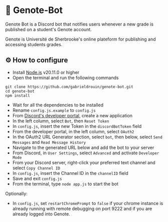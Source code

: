 # 🤖 Genote-Bot

Genote Bot is a Discord bot that notifies users whenever a new grade
is published on a student's Genote account.

Genote is Université de Sherbrooke's online plateform for publishing
and accessing students grades.

## ⚙️ How to configure

- Install [Node.js](https://nodejs.org/en/) v20.11.0 or higher
- Open the terminal and run the following commands

```
git clone https://github.com/gabrieldrouin/genote-bot.git
cd genote-bot
npm install
```

- Wait for all the dependencies to be installed
- Rename `config.js.example` to `config.js`
- From [Discord's developer portal](https://discord.com/developers/applications), create a new application
- In the left column, select `Bot`, then `Reset Token`
- In `config.js`, insert the new Token in the `discordBotToken` field
- From the developer portal, in the left column, select `OAuth2`
- In the OAuth2 URL Generator section, select `bot`, then below, select `Send Messages` and `Read Message History`
- Navigate to the generated URL below and add the bot to your server
- From Discord, in `User Settings`, select `Advanced` and activate `Developer Mode`
- From your Discord server, right-click your preferred text channel and select `Copy Channel ID`
- In `config.js`, insert the Channel ID in the `channelID` field
- Save and exit `config.js`
- From the terminal, type `node app.js` to start the bot

Optionally:
- In `config.js`, set `restartChromePrompt` to `false` if your chrome instance is already running with remote debugging on port 9222
and if you are already logged into Genote.

